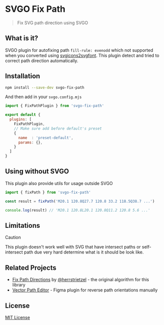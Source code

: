 # SVGO Fix Path

> Fix SVG path direction using SVGO

## What is it?

SVGO plugin for autofixing path `fill-rule: evenodd` which not supported when you converted using [svgicons2svgfont](https://github.com/nfroidure/svgicons2svgfont). This plugin detect and tried to correct path direction automatically.

## Installation

```sh
npm install --save-dev svgo-fix-path
```

And then add in your `svgo.config.mjs`

```js
import { FixPathPlugin } from 'svgo-fix-path'

export default {
  plugins: [
    FixPathPlugin,
    // Make sure add before default's preset
    {
      name  : 'preset-default',
      params: {},
    }
  ]
}
```
## Using without SVGO

This plugin also provide utils for usage outside SVGO

```js
import { fixPath } from 'svgo-fix-path'

const result = fixPath('M20.1 120.8Q27.7 120.8 33.2 118.5Q38.7 ...')

console.log(result) // 'M20.1 120.8L20.1 120.8Q11.2 120.8 5.6 ...'
```
## Limitations

> [!CAUTION]
> This plugin doesn't work well with SVG that have intersect paths or self-intersect path due very hard determine what is it should be look like.

## Related Projects
- [Fix Path Directions](https://github.com/herrstrietzel/fix-path-directions) by [@herrstrietzel](https://github.com/herrstrietzel) - the original algorithm for this library
- [Vector Path Editor](https://www.figma.com/community/plugin/1391765568770221941/vector-path-editor) - Figma plugin for reverse path orientations manually

## License

[MIT License](./LICENSE)

